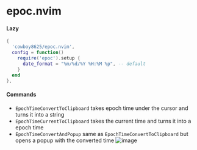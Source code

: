 # epoc.nvim

#### Lazy

```lua
{
  'cowboy8625/epoc.nvim',
  config = function()
    require('epoc').setup {
      date_format = "%m/%d/%Y %H:%M %p", -- default
    }
  end
},
```

#### Commands

- `EpochTimeConvertToClipboard` takes epoch time under the cursor and turns it into a string
- `EpochTimeCurrentToClipboard` takes the current time and turns it into a epoch time
- `EpochTimeConvertAndPopup` same as `EpochTimeConvertToClipboard` but opens a popup with the converted time
![image](https://github.com/cowboy8625/epoc.nvim/assets/43012445/70699986-5b7e-4f22-9b95-9d29eb2abc69)

